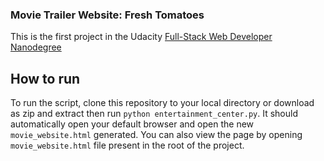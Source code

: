 ### Movie Trailer Website: Fresh Tomatoes

This is the first project in the Udacity [Full-Stack Web Developer Nanodegree](https://www.udacity.com/course/full-stack-web-developer-nanodegree--nd004)

## How to run

To run the script, clone this repository to your local directory or download as zip and extract then run `python entertainment_center.py`.  It should automatically open your default browser and open the new `movie_website.html` generated. You can also view the page by opening `movie_website.html`  file present in the root of the project.


